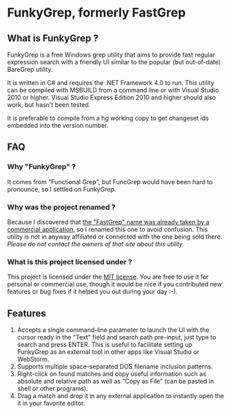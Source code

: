 FunkyGrep, formerly FastGrep
============================
What is FunkyGrep ?
-------------------
FunkyGrep is a free Windows grep utility that aims to provide fast regular expression search with
a friendly UI similar to the popular (but out-of-date) BareGrep utility.

It is written in C# and requires the .NET Framework 4.0 to run.
This utility can be compiled with MSBUILD from a command line or with Visual Studio 2010 or higher.
Visual Studio Express Edition 2010 and higher should also work, but hasn't been tested.

It is preferable to compile from a hg working copy to get changeset ids embedded into the version number.

FAQ
---
### Why "FunkyGrep" ?
It comes from "Functional Grep", but FuncGrep would have been hard to pronounce, so I settled on FunkyGrep.

### Why was the project renamed ?
Because I discovered that [the  "FastGrep" name was already taken by a commercial application](http://www.fastgrep.com/), so I renamed this one to avoid confusion. This utility is *not* in anyway affiliated or connected with the one being sold there. *Please do not contact the owners of that site about this utility.*

### What is this project licensed under ?
This project is licensed under the [MIT license](http://opensource.org/licenses/MIT). You are free to use it for personal or commercial use, though it would be nice if you contributed new features or bug fixes if it helped you out during your day :-).

Features
--------
1. Accepts a single command-line parameter to launch the UI with the cursor ready in the "Text" field and search path pre-input, just type to search and press ENTER. This is useful to facilitate setting up FunkyGrep as an external tool in other apps like Visual Studio or WebStorm.
2. Supports multiple space-separated DOS filename inclusion patterns.
3. Right-click on found matches and copy useful information such as absolute and relative path as well as "Copy as File" (can be pasted in shell or other programs).
4. Drag a match and drop it in any external application to instantly open the it in your favorite editor.
